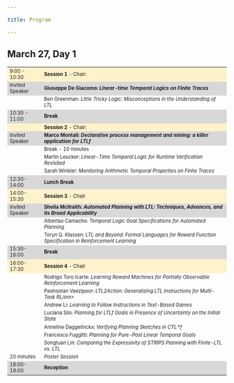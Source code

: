 ```yaml
---

title: Program

---
```

<h2>March 27, Day 1</h2>
<table style="font-size:80%">
  <tbody>
    <tr style="background-color:#FEF2CB">
      <td>9:00  - 10:30   </td>
      <td><b>Session 1</b> - Chair:</td>
    </tr>
    <tr style="background-color:#D8D8D8">
      <td>Invited Speaker</td>
      <td><b> Giuseppe De Giacomo: <em>Linear-time Temporal Logics on Finite Traces</em></b></td>
    </tr>
    <tr>
      <td></td>
      <td>Ben Greenman: <em>Little Tricky Logic: Misconceptions in the Understanding of LTL </em></td>
    </tr>
    <tr style="background-color:#D8D8D8">
      <td>10:30  - 11:00</td>
      <td><b>Break</b></td>
    </tr>
    <tr style="background-color:#FEF2CB">
      <td> </td>
      <td><b>Session 2</b> - Chair:</td>
    </tr>
    <tr style="background-color:#D8D8D8">
      <td>Invited Speaker</td>
      <td><b> Marco Montali: <em>Declarative process management and mining: a killer application for LTLf</em></b></td>
    </tr>
    <tr>
      <td></td>
      <td>Break - 10 minutes</td>
    </tr>
    <tr>
      <td></td>
      <td>Martin Leucker: <em> Linear-Time Temporal Logic for Runtime Verification Revisited</em></td>
    </tr>
    <tr>
      <td></td>
      <td>Sarah Winkler:<em> Monitoring Arithmetic Temporal Properties on Finite Traces </em></td>
    </tr>
    <tr style="background-color:#D8D8D8">
      <td>12:30-14:00</td>
      <td><b>Lunch Break</b></td>
    </tr>
    <tr style="background-color:#FEF2CB">
      <td>14:00-15:30</td>
      <td><b>Session 3</b> - Chair</td>
    </tr>
    <tr style="background-color:#D8D8D8">
      <td>Invited Speaker</td>
      <td><b> Sheila McIlraith: <em>Automated Planning with LTL: Techniques, Advances, and its Broad Applicability </em></b></td>
    </tr>
    <tr>
        <td></td>
        <td>Albertao Camacho: <em>Temporal Logic Goal Specifications for Automated Planning </em></td>
    </tr>
    <tr>
        <td></td>
        <td>Toryn Q. Klassen:  <em>LTL and Beyond: Formal Languages for Reward Function Specification in Reinforcement Learning </em></td>
    </tr>
    <tr style="background-color:#D8D8D8">
        <td>15:30-16:00</td>
        <td><b>Break</b></td>
    </tr>
    <tr style="background-color:#FEF2CB">
        <td>16:00-17:30</td>
        <td><b>Session 4  </b>- Chair</td>
    </tr>
    <tr>
        <td></td>
        <td>Rodrigo Toro Icarte: <em> Learning Reward Machines for Partially Observable Reinforcement Learning </em></td>
    </tr>
    <tr>
        <td></td>
        <td>Pashootan Vaezipoor:<em> LTL2Action: Generalizing LTL Instructions for Multi-Task RL/em> </em></td>
    </tr>
    <tr>
        <td></td>
        <td>Andrew Li: <em> Learning to Follow Instructions in Text-Based Games </em></td>
    </tr>
    <tr>
        <td></td>
        <td>Luciana Silo:<em> Planning for LTLf Goals in Presence of Uncertainty on the Initial State </em></td>
    </tr>
    <tr>
        <td></td>
        <td>Anneline Daggelinckx: <em> Verifying Planning Sketches in CTL*f</em></td>
    </tr>
    <tr>
        <td></td>
        <td>Francesco Fuggitti: <em>  Planning for Pure-Past Linear Temporal Goals </em></td>
    </tr>
    <tr>
        <td></td>
        <td>Songtuan Lin: <em> Comparing the Expressivity of STRIPS Planning with Finite-LTL vs. LTL</em></td>
    </tr>
    <tr>
        <td>20 minutes</td>
        <td> <em> Poster Session </em></td>
    </tr>
    <tr style="background-color:#D8D8D8">
        <td>18:00-19:00</td>
        <td><b>Reception</b></td>
    </tr>
  </tbody>
</table>


